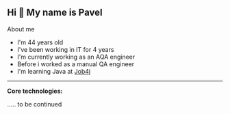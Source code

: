 ## Hi 👋 My name is Pavel

About me

- I'm 44 years old
- I've been working in  IT for 4 years
- I'm currently working as an AQA engineer
- Before i worked as a manual QA engineer
- I'm learning Java at [Job4j](https://job4j.ru/)

-----------
<b>Core technologies:</b>

..... to be continued


<!--
**pasha-kzn/pasha-kzn** is a ✨ _special_ ✨ repository because its `README.md` (this file) appears on your GitHub profile.

- 🔭 I’m currently working on ...
- 🌱 I’m currently learning ...
- 👯 I’m looking to collaborate on ...
- 🤔 I’m looking for help with ...
- 💬 Ask me about ...
- 📫 How to reach me: ...
- 😄 Pronouns: ...
- ⚡ Fun fact: ...-->



